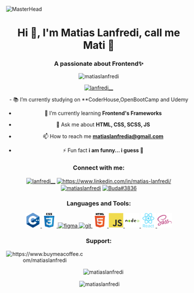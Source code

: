 ![MasterHead](https://propulsive.in/assets/img/service-icon/service-dtls.jpg)


<h1 align="center">Hi 👋, I'm Matias Lanfredi, call me Mati 🤞</h1>
<h3 align="center">A passionate about Frontend✨</h3>

<p align="center"> <img src="https://komarev.com/ghpvc/?username=matiaslanfredi&label=Profile%20views&color=0e75b6&style=flat" alt="matiaslanfredi" /> </p>

<p align="center"> <a href="https://twitter.com/lanfredi__" target="blank"><img src="https://img.shields.io/twitter/follow/lanfredi__?logo=twitter&style=for-the-badge" alt="lanfredi__" /></a> </p> 
<div align="center" style="list-style:none">
 - 📚 I’m currently studying on **CoderHouse,OpenBootCamp and Udemy

- 🌱 I’m currently learning **Frontend's Frameworks**

- 💬 Ask me about **HTML, CSS, SCSS, JS**

- 📫 How to reach me **matiaslanfredia@gmail.com**

- ⚡ Fun fact **i am funny... i guess 🤔**
</div>

<h3 align="center">Connect with me:</h3>
<p align="center">
<a href="https://twitter.com/lanfredi__" target="blank"><img align="center" src="https://raw.githubusercontent.com/rahuldkjain/github-profile-readme-generator/master/src/images/icons/Social/twitter.svg" alt="lanfredi__" height="30" width="40" /></a>
<a href="https://linkedin.com/in/https://www.linkedin.com/in/matias-lanfredi/" target="blank"><img align="center" src="https://raw.githubusercontent.com/rahuldkjain/github-profile-readme-generator/master/src/images/icons/Social/linked-in-alt.svg" alt="https://www.linkedin.com/in/matias-lanfredi/" height="30" width="40" /></a>
<a href="https://instagram.com/matiaslanfredi" target="blank"><img align="center" src="https://raw.githubusercontent.com/rahuldkjain/github-profile-readme-generator/master/src/images/icons/Social/instagram.svg" alt="matiaslanfredi" height="30" width="40" /></a>
<a href="https://discord.gg/Buda#3836" target="blank"><img align="center" src="https://raw.githubusercontent.com/rahuldkjain/github-profile-readme-generator/master/src/images/icons/Social/discord.svg" alt="Buda#3836" height="30" width="40" /></a>
</p>

<h3 align="center">Languages and Tools:</h3>
<p align="center"> <a href="https://www.w3schools.com/cpp/" target="_blank" rel="noreferrer"> <img src="https://raw.githubusercontent.com/devicons/devicon/master/icons/cplusplus/cplusplus-original.svg" alt="cplusplus" width="40" height="40"/> </a> <a href="https://www.w3schools.com/css/" target="_blank" rel="noreferrer"> <img src="https://raw.githubusercontent.com/devicons/devicon/master/icons/css3/css3-original-wordmark.svg" alt="css3" width="40" height="40"/> </a> <a href="https://www.figma.com/" target="_blank" rel="noreferrer"> <img src="https://www.vectorlogo.zone/logos/figma/figma-icon.svg" alt="figma" width="40" height="40"/> </a> <a href="https://git-scm.com/" target="_blank" rel="noreferrer"> <img src="https://www.vectorlogo.zone/logos/git-scm/git-scm-icon.svg" alt="git" width="40" height="40"/> </a> <a href="https://www.w3.org/html/" target="_blank" rel="noreferrer"> <img src="https://raw.githubusercontent.com/devicons/devicon/master/icons/html5/html5-original-wordmark.svg" alt="html5" width="40" height="40"/> </a> <a href="https://developer.mozilla.org/en-US/docs/Web/JavaScript" target="_blank" rel="noreferrer"> <img src="https://raw.githubusercontent.com/devicons/devicon/master/icons/javascript/javascript-original.svg" alt="javascript" width="40" height="40"/> </a> <a href="https://nodejs.org" target="_blank" rel="noreferrer"> <img src="https://raw.githubusercontent.com/devicons/devicon/master/icons/nodejs/nodejs-original-wordmark.svg" alt="nodejs" width="40" height="40"/> </a> <a href="https://reactjs.org/" target="_blank" rel="noreferrer"> <img src="https://raw.githubusercontent.com/devicons/devicon/master/icons/react/react-original-wordmark.svg" alt="react" width="40" height="40"/> </a> <a href="https://sass-lang.com" target="_blank" rel="noreferrer"> <img src="https://raw.githubusercontent.com/devicons/devicon/master/icons/sass/sass-original.svg" alt="sass" width="40" height="40"/> </a> </p>

<h3 align="center">Support:</h3>
<p align="center" ><a href="https://www.buymeacoffee.com/https://www.buymeacoffee.com/matiaslanfredi"> <img align="left" src="https://cdn.buymeacoffee.com/buttons/v2/default-yellow.png" height="50" width="210" alt="https://www.buymeacoffee.com/matiaslanfredi" /></a></p><br><br>

<p><img align="center" src="https://github-readme-stats.vercel.app/api/top-langs?username=matiaslanfredi&show_icons=true&locale=en&layout=compact" alt="matiaslanfredi" /></p>

<p align="center">&nbsp;<img align="center" src="https://github-readme-stats.vercel.app/api?username=matiaslanfredi&show_icons=true&locale=en" alt="matiaslanfredi" /></p>
